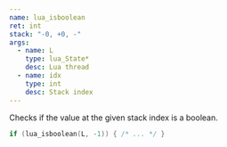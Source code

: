 ```yaml
---
name: lua_isboolean
ret: int
stack: "-0, +0, -"
args:
  - name: L
    type: lua_State*
    desc: Lua thread
  - name: idx
    type: int
    desc: Stack index
---
```


Checks if the value at the given stack index is a boolean.

```cpp title="Example"
if (lua_isboolean(L, -1)) { /* ... */ }
```
